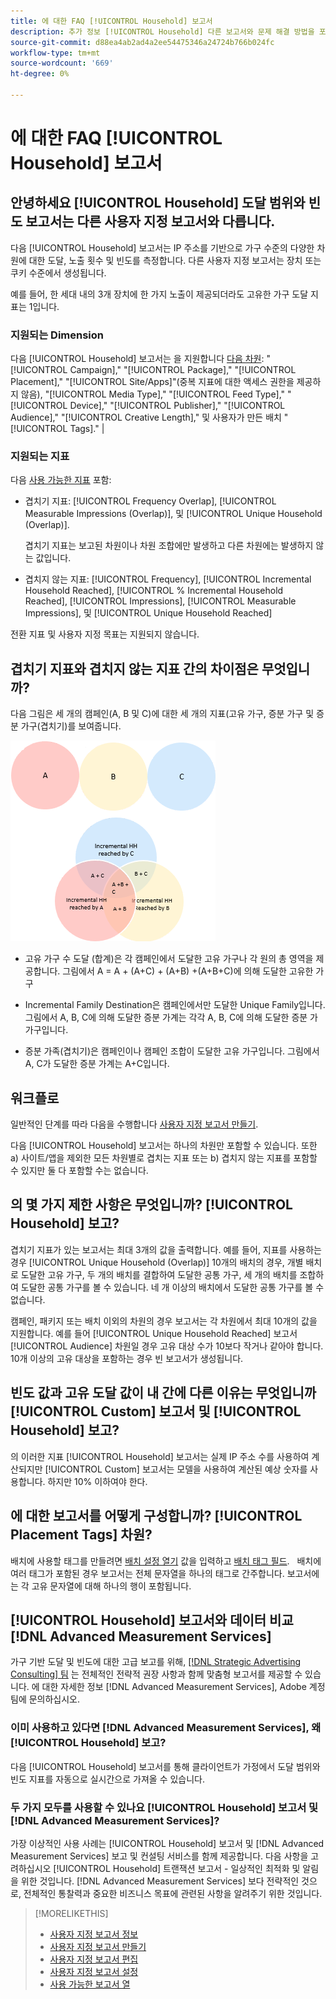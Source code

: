 ```yaml
---
title: 에 대한 FAQ [!UICONTROL Household] 보고서
description: 추가 정보 [!UICONTROL Household] 다른 보고서와 문제 해결 방법을 포함한 보고서 세트에만 표시됩니다.
source-git-commit: d88ea4ab2ad4a2ee54475346a24724b766b024fc
workflow-type: tm+mt
source-wordcount: '669'
ht-degree: 0%

---
```


# 에 대한 FAQ [!UICONTROL Household] 보고서

## 안녕하세요 [!UICONTROL Household] 도달 범위와 빈도 보고서는 다른 사용자 지정 보고서와 다릅니다.

다음 [!UICONTROL Household] 보고서는 IP 주소를 기반으로 가구 수준의 다양한 차원에 대한 도달, 노출 횟수 및 빈도를 측정합니다. 다른 사용자 지정 보고서는 장치 또는 쿠키 수준에서 생성됩니다.

예를 들어, 한 세대 내의 3개 장치에 한 가지 노출이 제공되더라도 고유한 가구 도달 지표는 1입니다.

### 지원되는 Dimension

다음 [!UICONTROL Household] 보고서는 을 지원합니다 [다음 차원](/help/dsp/reports/report-columns.md): &quot;[!UICONTROL Campaign],&quot; &quot;[!UICONTROL Package],&quot; &quot;[!UICONTROL Placement],&quot; &quot;[!UICONTROL Site/Apps]&quot;(중복 지표에 대한 액세스 권한을 제공하지 않음), &quot;[!UICONTROL Media Type],&quot; &quot;[!UICONTROL Feed Type],&quot; &quot;[!UICONTROL Device],&quot; &quot;[!UICONTROL Publisher],&quot; &quot;[!UICONTROL Audience],&quot; &quot;[!UICONTROL Creative Length],&quot; 및 사용자가 만든 배치 &quot;[!UICONTROL Tags].&quot; |

### 지원되는 지표

다음 [사용 가능한 지표](/help/dsp/reports/report-columns.md) 포함:

* 겹치기 지표: [!UICONTROL Frequency Overlap], [!UICONTROL Measurable Impressions (Overlap)], 및 [!UICONTROL Unique Household (Overlap)].

   겹치기 지표는 보고된 차원이나 차원 조합에만 발생하고 다른 차원에는 발생하지 않는 값입니다. <!-- For example, it might show the ?? -->

* 겹치지 않는 지표: [!UICONTROL Frequency], [!UICONTROL Incremental Household Reached], [!UICONTROL % Incremental Household Reached], [!UICONTROL Impressions], [!UICONTROL Measurable Impressions], 및 [!UICONTROL Unique Household Reached]

전환 지표 및 사용자 지정 목표는 지원되지 않습니다.

## 겹치기 지표와 겹치지 않는 지표 간의 차이점은 무엇입니까?

다음 그림은 세 개의 캠페인(A, B 및 C)에 대한 세 개의 지표(고유 가구, 증분 가구 및 증분 가구(겹치기)를 보여줍니다.

![가계 겹치기 지표 일러스트레이션](/help/dsp/assets/household-overlap-metrics-illustration.png "가계 겹치기 지표 일러스트레이션")

* 고유 가구 수 도달 (합계)은 각 캠페인에서 도달한 고유 가구나 각 원의 총 영역을 제공합니다. 그림에서 A = A + (A+C) + (A+B) +(A+B+C)에 의해 도달한 고유한 가구

* Incremental Family Destination은 캠페인에서만 도달한 Unique Family입니다. 그림에서 A, B, C에 의해 도달한 증분 가계는 각각 A, B, C에 의해 도달한 증분 가가구입니다.

* 증분 가족(겹치기)은 캠페인이나 캠페인 조합이 도달한 고유 가구입니다. 그림에서 A, C가 도달한 증분 가계는 A+C입니다.

## 워크플로

일반적인 단계를 따라 다음을 수행합니다 [사용자 지정 보고서 만들기](report-create.md).

다음 [!UICONTROL Household] 보고서는 하나의 차원만 포함할 수 있습니다. 또한 a) 사이트/앱을 제외한 모든 차원별로 겹치는 지표 또는 b) 겹치지 않는 지표를 포함할 수 있지만 둘 다 포함할 수는 없습니다.

## 의 몇 가지 제한 사항은 무엇입니까? [!UICONTROL Household] 보고? 

겹치기 지표가 있는 보고서는 최대 3개의 값을 출력합니다. 예를 들어, 지표를 사용하는 경우 [!UICONTROL Unique Household (Overlap)] 10개의 배치의 경우, 개별 배치로 도달한 고유 가구, 두 개의 배치를 결합하여 도달한 공통 가구, 세 개의 배치를 조합하여 도달한 공통 가구를 볼 수 있습니다. 네 개 이상의 배치에서 도달한 공통 가구를 볼 수 없습니다.

캠페인, 패키지 또는 배치 이외의 차원의 경우 보고서는 각 차원에서 최대 10개의 값을 지원합니다. 예를 들어 [!UICONTROL Unique Household Reached] 보고서 [!UICONTROL Audience] 차원일 경우 고유 대상 수가 10보다 작거나 같아야 합니다. 10개 이상의 고유 대상을 포함하는 경우 빈 보고서가 생성됩니다.

## 빈도 값과 고유 도달 값이 내 간에 다른 이유는 무엇입니까 [!UICONTROL Custom] 보고서 및 [!UICONTROL Household] 보고?

의 이러한 지표 [!UICONTROL Household] 보고서는 실제 IP 주소 수를 사용하여 계산되지만 [!UICONTROL Custom] 보고서는 모델을 사용하여 계산된 예상 숫자를 사용합니다. 하지만 10% 이하여야 한다.

## 에 대한 보고서를 어떻게 구성합니까? [!UICONTROL Placement Tags] 차원?

배치에 사용할 태그를 만들려면 [배치 설정 열기](/help/dsp/campaign-management/placements/placement-edit.md) 값을 입력하고 [배치 태그 필드](/help/dsp/campaign-management/placements/placement-settings.md).
 
배치에 여러 태그가 포함된 경우 보고서는 전체 문자열을 하나의 태그로 간주합니다. 보고서에는 각 고유 문자열에 대해 하나의 행이 포함됩니다.

## [!UICONTROL Household] 보고서와 데이터 비교 [!DNL Advanced Measurement Services]

가구 기반 도달 및 빈도에 대한 고급 보고를 위해, [[!DNL Strategic Advertising Consulting] 팀](/help/dsp/introduction/advanced-measurement-services.md) 는 전체적인 전략적 권장 사항과 함께 맞춤형 보고서를 제공할 수 있습니다. 에 대한 자세한 정보 [!DNL Advanced Measurement Services], Adobe 계정 팀에 문의하십시오.

### 이미 사용하고 있다면 [!DNL Advanced Measurement Services], 왜 [!UICONTROL Household] 보고?

다음 [!UICONTROL Household] 보고서를 통해 클라이언트가 가정에서 도달 범위와 빈도 지표를 자동으로 실시간으로 가져올 수 있습니다.

### 두 가지 모두를 사용할 수 있나요 [!UICONTROL Household] 보고서 및 [!DNL Advanced Measurement Services]? 

가장 이상적인 사용 사례는 [!UICONTROL Household] 보고서 및 [!DNL Advanced Measurement Services] 보고 및 컨설팅 서비스를 함께 제공합니다. 다음 사항을 고려하십시오 [!UICONTROL Household] 트랜잭션 보고서 - 일상적인 최적화 및 알림을 위한 것입니다. [!DNL Advanced Measurement Services] 보다 전략적인 것으로, 전체적인 통찰력과 중요한 비즈니스 목표에 관련된 사항을 알려주기 위한 것입니다.

>[!MORELIKETHIS]
>
>* [사용자 지정 보고서 정보](/help/dsp/reports/report-about.md)
>* [사용자 지정 보고서 만들기](/help/dsp/reports/report-create.md)
>* [사용자 지정 보고서 편집](/help/dsp/reports/report-edit.md)
>* [사용자 지정 보고서 설정](/help/dsp/reports/report-settings.md)
>* [사용 가능한 보고서 열](/help/dsp/reports/report-columns.md)

